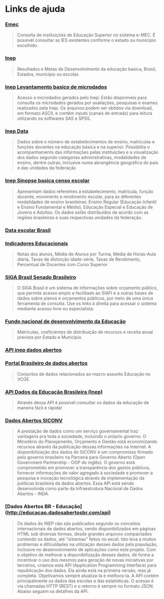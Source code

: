 # Links de ajuda 

### [Emec](http://emec.mec.gov.br/)
> Consulta de instituições de Educação Superior no sistema e-MEC. É possivél consultar as IES existentes conforme o estado ou municipio escolhido.

### [Inep](http://sistemasideb.inep.gov.br/resultado/)
> Resultados e Metas de Desenvolvimento da educação basica, Brasil, Estados, municipio ou escolas

### [Inep Levantamento basico de microdados](http://portal.inep.gov.br/basica-levantamentos-microdados)
> Acesso a microdados gerados pelo Inep: Estão disponíveis para consulta os microdados gerados por avaliações, pesquisas e exames realizados pela Inep. Os arquivos podem ser obtidos via download, em formato ASCII, e contêm inputs (canais de entrada) para leitura utilizando os softwares SAS e SPSS.

### [Inep Data](http://portal.inep.gov.br/inepdata)
> Dados sobre o número de estabelecimentos de ensino, matrículas e funções docentes na educação básica e na superior. Possibilita o acompanhamento das informações pelas instituições e a visualização dos dados segundo categorias administrativas, modalidades de ensino, dentre outras, inclusive numa abrangência geográfica do país e das unidades da federação

### [Inep Sinopse basica censo escolar](http://portal.inep.gov.br/basica-censo-escolar-sinopse-sinopse)
> Apresentam dados referentes a estabelecimento, matrícula, função docente, movimento e rendimento escolar, para as diferentes modalidades de ensino brasileiras: Ensino Regular (Educação Infantil e Ensino Fundamental e Médio), Educação Especial e Educação de Jovens e Adultos. Os dados estão distribuídos de acordo com as regiões brasileiras e suas respectivas unidades da federação.

### [Data escolar Brasil](http://www.dataescolabrasil.inep.gov.br/dataEscolaBrasil/home.seam)

### [Indicadores Educacionais](http://portal.inep.gov.br/indicadores-educacionais)
> Notas dos alunos, Média de Alunos por Turma, Média de Horas-Aula diária, Taxas de distorção idade-série, Taxas de Rendimento, Percentual de Docentes com Curso Superior 

### [SIGA Brasil **Senado Brasileiro**](http://www12.senado.gov.br/orcamento/sigabrasil)
> O SIGA Brasil é um sistema de informações sobre orçamento público, que permite acesso amplo e facilitado ao SIAFI e a outras bases de dados sobre planos e orçamentos públicos, por meio de uma única ferramenta de consulta. Use os links à direita para acessar o sistema mediante acesso livre ou especialista. 

### [Fundo nacional de desenvolvimento da Educação](http://www.fnde.gov.br/financiamento/fundeb/fundeb-dados-estatisticos)
> Matrículas, coeficientes de distribuição de recursos e receita anual prevista por Estado e Município.

### [API inep dados abertos](https://github.com/inepdadosabertos/api/)

### [Portal Brasileiro de dados abertos](http://dados.gov.br/group/educacao)
> Conjuntos de dados relacionados ao macro-assunto Educação no VCGE. 

### [API Dados da Educação Brasileira (Inep)](http://api.dadosabertosinep.org/)
> Através dessa API é possível consultar os dados da educação de maneira fácil e rápida!

### [Dados Abertos SICONV](http://api.convenios.gov.br/siconv/doc/)
> A prestação de dados como um serviço governamental traz vantagens pra toda a sociedade, incluindo o próprio governo. O Ministério do Planejamento, Orçamento e Gestão está economizando recursos através da publicação dessas informações na Internet.
A disponibilização dos dados do SICONV é um compromisso firmado pelo governo brasileiro na Parceria para Governo Aberto (Open Government Partnership - OGP do inglês). O governo está comprometido em promover a transparência dos gastos públicos, fornecer informações de valor agregado à sociedade e promover a pesquisa e inovação tecnológica através da implementação da políticas brasileira de dados abertos. Essa API está sendo desenvolvida como parte da Infraestrutura Nacional de Dados Abertos - INDA.

### [Dados Abertos BR - Educação] (http://educacao.dadosabertosbr.com/api)
> Os dados do INEP não são publicados segundo os conceitos internacionais de dados abertos, sendo disponibilizados em páginas HTML sob diversas formas, desde grandes arquivos compactados contendo os dados, até "sistemas" feitos no excel. Isto leva a muitos problemas e dificuldades na utilização desses dados pela população, inclusive no desenvolvimento de aplicações como este projeto.
Com o objetivo de melhorar a disponibilização desses dados, de forma a incentivar o uso dos mesmos para geração de novas iniciativas por terceiros, criamos esta API (Application Programming Interface) para republicação dos dados. Ela ainda está na primeira versão, mas já completa. Objetivamos sempre atualiza-la e melhora-la.
A API contém principalmente os dados das escolas e das estatísticas. O acesso é via chamadas HTTP (REST) e o retorno é sempre no formato JSON. Abaixo seguem os detalhes da API.

